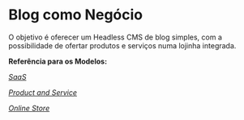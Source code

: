 # Blog como Negócio

O objetivo é oferecer um Headless CMS de blog simples, com a possibilidade de ofertar produtos e serviços numa lojinha integrada.

**Referência para os Modelos:**

_[SaaS](https://vertabelo.com/blog/a-saas-subscription-data-model/)_

_[Product and Service](https://vertabelo.com/blog/modeling-a-database-for-recording-sales-part-2-creating-tables-for-products-and-services/)_

_[Online Store](https://vertabelo.com/blog/a-simple-online-store-model-sell-ship-and-get-paid/)_